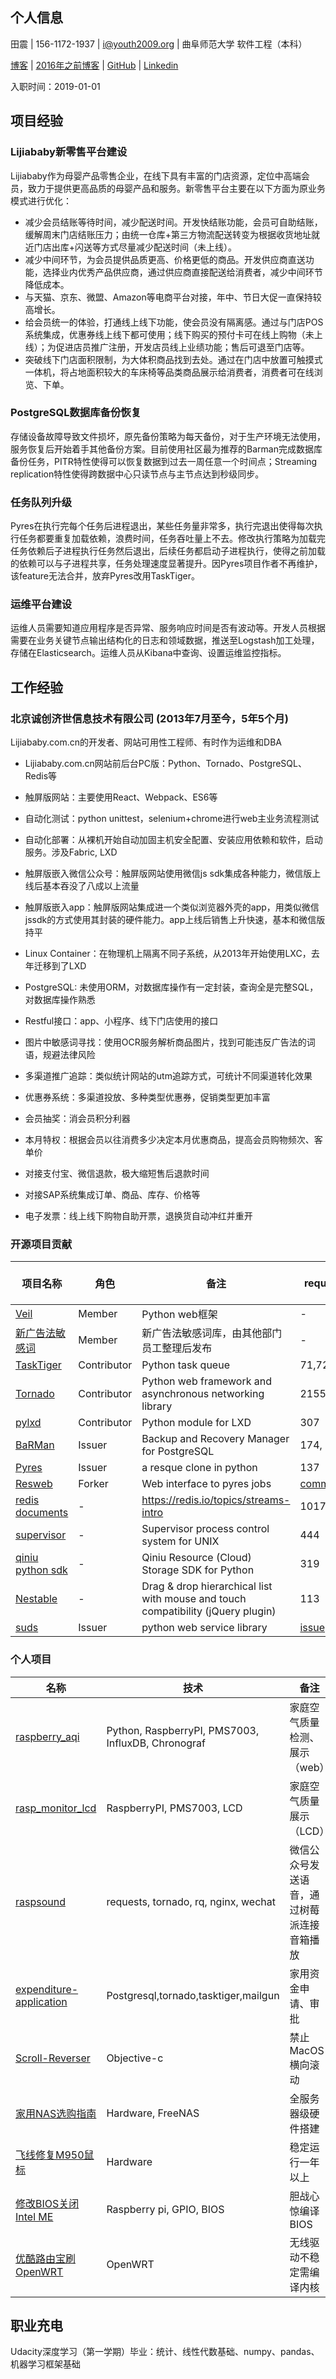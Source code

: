 ## 个人信息

田震 | 156-1172-1937 | i@youth2009.org | 曲阜师范大学 软件工程（本科）

[博客](https://youth2009.org/) | [2016年之前博客](https://old.youth2009.org/blog/archives/) | [GitHub](https://github.com/dawncold) | [Linkedin](https://linkedin.com/in/dctz)

入职时间：2019-01-01


## 项目经验

### Lijiababy新零售平台建设
Lijiababy作为母婴产品零售企业，在线下具有丰富的门店资源，定位中高端会员，致力于提供更高品质的母婴产品和服务。新零售平台主要在以下方面为原业务模式进行优化：
* 减少会员结账等待时间，减少配送时间。开发快结账功能，会员可自助结账，缓解周末门店结账压力；由统一仓库+第三方物流配送转变为根据收货地址就近门店出库+闪送等方式尽量减少配送时间（未上线）。
* 减少中间环节，为会员提供品质更高、价格更低的商品。开发供应商直送功能，选择业内优秀产品供应商，通过供应商直接配送给消费者，减少中间环节降低成本。
* 与天猫、京东、微盟、Amazon等电商平台对接，年中、节日大促一直保持较高增长。
* 给会员统一的体验，打通线上线下功能，使会员没有隔离感。通过与门店POS系统集成，优惠券线上线下都可使用；线下购买的预付卡可在线上购物（未上线）；为促进店员推广注册，开发店员线上业绩功能；售后可退至门店等。
* 突破线下门店面积限制，为大体积商品找到去处。通过在门店中放置可触摸式一体机，将占地面积较大的车床椅等品类商品展示给消费者，消费者可在线浏览、下单。

### PostgreSQL数据库备份恢复
存储设备故障导致文件损坏，原先备份策略为每天备份，对于生产环境无法使用，服务恢复后开始着手其他备份方案。目前使用社区最为推荐的Barman完成数据库备份任务，PITR特性使得可以恢复数据到过去一周任意一个时间点；Streaming replication特性使得跨数据中心只读节点与主节点达到秒级同步。

### 任务队列升级
Pyres在执行完每个任务后进程退出，某些任务量非常多，执行完退出使得每次执行任务都要重复加载依赖，浪费时间，任务吞吐量上不去。修改执行策略为加载完任务依赖后子进程执行任务然后退出，后续任务都启动子进程执行，使得之前加载的依赖可以与子进程共享，任务处理速度显著提升。因Pyres项目作者不再维护，该feature无法合并，放弃Pyres改用TaskTiger。

### 运维平台建设
运维人员需要知道应用程序是否异常、服务响应时间是否有波动等。开发人员根据需要在业务关键节点输出结构化的日志和领域数据，推送至Logstash加工处理，存储在Elasticsearch。运维人员从Kibana中查询、设置运维监控指标。

## 工作经验
### 北京诚创济世信息技术有限公司 (2013年7月至今，5年5个月)
Lijiababy.com.cn的开发者、网站可用性工程师、有时作为运维和DBA

* Lijiababy.com.cn网站前后台PC版：Python、Tornado、PostgreSQL、Redis等

* 触屏版网站：主要使用React、Webpack、ES6等

* 自动化测试：python unittest，selenium+chrome进行web主业务流程测试

* 自动化部署：从裸机开始自动加固主机安全配置、安装应用依赖和软件，启动服务。涉及Fabric, LXD

* 触屏版嵌入微信公众号：触屏版网站使用微信js sdk集成各种能力，微信版上线后基本吞没了八成以上流量

* 触屏版嵌入app：触屏版网站集成进一个类似浏览器外壳的app，用类似微信jssdk的方式使用其封装的硬件能力。app上线后销售上升快速，基本和微信版持平

* Linux Container：在物理机上隔离不同子系统，从2013年开始使用LXC，去年迁移到了LXD

* PostgreSQL: 未使用ORM，对数据库操作有一定封装，查询全是完整SQL，对数据库操作熟悉

* Restful接口：app、小程序、线下门店使用的接口

* 图片中敏感词寻找：使用OCR服务解析商品图片，找到可能违反广告法的词语，规避法律风险

* 多渠道推广追踪：类似统计网站的utm追踪方式，可统计不同渠道转化效果

* 优惠券系统：多渠道投放、多种类型优惠券，促销类型更加丰富

* 会员抽奖：消会员积分利器

* 本月特权：根据会员以往消费多少决定本月优惠商品，提高会员购物频次、客单价

* 对接支付宝、微信退款，极大缩短售后退款时间

* 对接SAP系统集成订单、商品、库存、价格等

* 电子发票：线上线下购物自助开票，退换货自动冲红并重开

### 开源项目贡献

|项目名称|角色|备注|Pull request/issue id|
|-------|---|---|---------------|
|[Veil](https://github.com/honovation/veil)|Member|Python web框架|-|
|[新广告法敏感词](https://github.com/honovation/new-ad-law-words)|Member|新广告法敏感词库，由其他部门员工整理后发布|-|
|[TaskTiger](https://github.com/closeio/tasktiger)|Contributor|Python task queue|71,72,81,82,88|
|[Tornado](https://github.com/tornadoweb/tornado)|Contributor|Python web framework and asynchronous networking library|2155|
|[pylxd](https://github.com/lxc/pylxd)|Contributor|Python module for LXD|307|
|[BaRMan](https://github.com/2ndquadrant-it/barman)|Issuer|Backup and Recovery Manager for PostgreSQL|174, 184|
|[Pyres](https://github.com/binarydud/pyres)|Issuer|a resque clone in python|137|
|[Resweb]()|Forker|Web interface to pyres jobs|[commits](https://github.com/dawncold/resweb/commits/master)|
|[redis documents]()|-|https://redis.io/topics/streams-intro|1017|
|[supervisor](https://github.com/Supervisor/supervisor)|-|Supervisor process control system for UNIX|444|
|[qiniu python sdk](https://github.com/dawncold/python-sdk)|-|Qiniu Resource (Cloud) Storage SDK for Python|319|
|[Nestable](https://github.com/dbushell/Nestable)|-|Drag & drop hierarchical list with mouse and touch compatibility (jQuery plugin)|113|
|[suds](https://bitbucket.org/jurko/suds/)|Issuer|python web service library|[issue](https://bitbucket.org/jurko/suds/issues/39/missing-last_sent-and-last_received)|

### 个人项目

|名称|技术|备注|
|---|---|----|
|[raspberry_aqi](https://github.com/dawncold/raspberry_aqi)|Python, RaspberryPI, PMS7003, InfluxDB, Chronograf|家庭空气质量检测、展示（web）|
|[rasp_monitor_lcd](https://github.com/dawncold/rasp_monitor_lcd)|RaspberryPI, PMS7003, LCD|家庭空气质量展示（LCD）|
|[raspsound](https://github.com/dawncold/raspsound)|requests, tornado, rq, nginx, wechat |微信公众号发送语音，通过树莓派连接音箱播放|
|[expenditure-application](https://github.com/dawncold/expenditure-application)|Postgresql,tornado,tasktiger,mailgun|家用资金申请、审批|
|[Scroll-Reverser](https://github.com/dawncold/Scroll-Reverser)|Objective-c|禁止MacOS横向滚动|
|[家用NAS选购指南](https://youth2009.org/post/build-my-own-nas-hardware/)|Hardware, FreeNAS|全服务器级硬件搭建|
|[飞线修复M950鼠标](https://youth2009.org/post/fix-m950-with-wire-jumper/)|Hardware|稳定运行一年以上|
|[修改BIOS关闭Intel ME](https://youth2009.org/post/neutralize-intel-me-on-thinkpad-x220/)|Raspberry pi, GPIO, BIOS|胆战心惊编译BIOS|
|[优酷路由宝刷OpenWRT](https://youth2009.org/post/flash-lede-or-openwrt-on-chinaunicom-youku-route/)|OpenWRT|无线驱动不稳定需编译内核|

## 职业充电

Udacity深度学习（第一学期）毕业：统计、线性代数基础、numpy、pandas、机器学习框架基础
